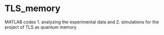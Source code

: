 # TLS_memory
MATLAB codes 1. analyzing the experimental data and 2. simulations for the project of TLS as quantum memory
